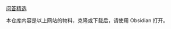 [问答精选](https://publish.obsidian.md/qna/0+%E4%B8%BB%E9%A1%B5)

本仓库内容是以上网站的物料，克隆或下载后，请使用 Obsidian 打开。
